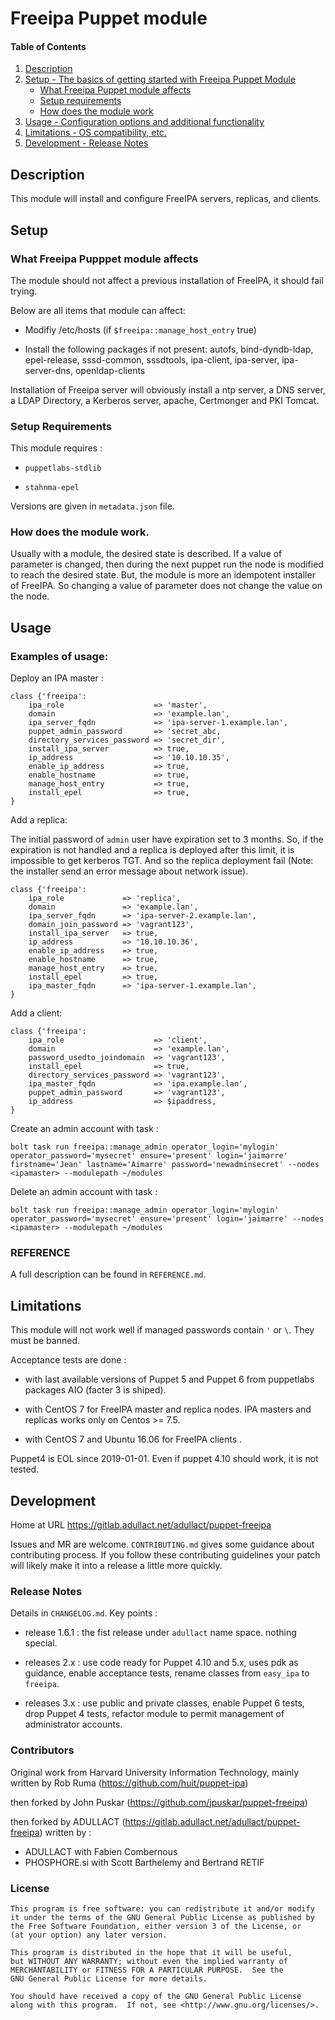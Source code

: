 # Freeipa Puppet module

#### Table of Contents

1. [Description](#description)
2. [Setup - The basics of getting started with Freeipa Puppet Module](#setup)
    * [What Freeipa Puppet module affects](#what-freeipa-pupppet-module-affects)
    * [Setup requirements](#setup-requirements)
    * [How does the module work](#how-does-the-module-work)
3. [Usage - Configuration options and additional functionality](#usage)
4. [Limitations - OS compatibility, etc.](#limitations)
5. [Development - Release Notes](#development)


## Description

This module will install and configure FreeIPA servers, replicas, and clients.

## Setup

### What Freeipa Pupppet module affects

The module should not affect a previous installation of FreeIPA, it should fail trying.

Below are all items that module can affect:

 * Modifiy /etc/hosts (if `$freeipa::manage_host_entry` true)

 * Install the following packages if not present: autofs, bind-dyndb-ldap, epel-release, sssd-common, sssdtools, ipa-client, ipa-server, ipa-server-dns, openldap-clients

Installation of Freeipa server will obviously install a ntp server, a DNS server, a LDAP Directory, a Kerberos server, apache, Certmonger and PKI Tomcat.

### Setup Requirements

This module requires :

  * `puppetlabs-stdlib`

  * `stahnma-epel`

Versions are given in `metadata.json` file.

### How does the module work.

Usually with a module, the desired state is described. If a value of parameter is changed, then during the next puppet run the node is modified to reach the desired state.
But, the module is more an idempotent installer of FreeIPA. So changing a value of parameter does not change the value on the node.

## Usage

### Examples of usage:

Deploy an IPA master :

```puppet
class {'freeipa':
    ipa_role                    => 'master',
    domain                      => 'example.lan',
    ipa_server_fqdn             => 'ipa-server-1.example.lan',
    puppet_admin_password       => 'secret_abc,
    directory_services_password => 'secret_dir',
    install_ipa_server          => true,
    ip_address                  => '10.10.10.35',
    enable_ip_address           => true,
    enable_hostname             => true,
    manage_host_entry           => true,
    install_epel                => true,
}
```

Add a replica:

The initial password of `admin` user have expiration set to 3 months. So, if the expiration is not handled and a replica is deployed after this limit, it is impossible to get kerberos TGT. And so the replica deployment fail (Note: the installer send an error message about network issue).

```puppet
class {'freeipa':
    ipa_role             => 'replica',
    domain               => 'example.lan',
    ipa_server_fqdn      => 'ipa-server-2.example.lan',
    domain_join_password => 'vagrant123',
    install_ipa_server   => true,
    ip_address           => '10.10.10.36',
    enable_ip_address    => true,
    enable_hostname      => true,
    manage_host_entry    => true,
    install_epel         => true,
    ipa_master_fqdn      => 'ipa-server-1.example.lan',
}
```

Add a client:

```puppet
class {'freeipa':
    ipa_role                    => 'client',
    domain                      => 'example.lan',
    password_usedto_joindomain  => 'vagrant123',
    install_epel                => true,
    directory_services_password => 'vagrant123',
    ipa_master_fqdn             => 'ipa.example.lan',
    puppet_admin_password       => 'vagrant123',
    ip_address                  => $ipaddress,
}
```

Create an admin account with task :

`bolt task run freeipa::manage_admin operator_login='mylogin' operator_password='mysecret' ensure='present' login='jaimarre' firstname='Jean' lastname='Aimarre' password='newadminsecret' --nodes <ipamaster> --modulepath ~/modules`

Delete an admin account with task :

`bolt task run freeipa::manage_admin operator_login='mylogin' operator_password='mysecret' ensure='present' login='jaimarre' --nodes <ipamaster> --modulepath ~/modules`

### REFERENCE

A full description can be found in `REFERENCE.md`.

## Limitations

This module will not work well if managed passwords contain `'` or `\`. They must be banned.

Acceptance tests are done :

 * with last available versions of Puppet 5 and Puppet 6 from puppetlabs packages AIO (facter 3 is shiped).

 * with CentOS 7 for FreeIPA master and replica nodes. IPA masters and replicas works only on Centos >= 7.5.

 * with CentOS 7 and Ubuntu 16.06 for FreeIPA clients .

Puppet4 is EOL since 2019-01-01. Even if puppet 4.10 should work, it is not tested.

## Development

Home at URL https://gitlab.adullact.net/adullact/puppet-freeipa

Issues and MR are welcome. `CONTRIBUTING.md` gives some guidance about contributing process. 
If you follow these contributing guidelines your patch will likely make it into a release a little more quickly.

### Release Notes

Details in `CHANGELOG.md`. Key points :

 * release 1.6.1 : the fist release under `adullact` name space. nothing special.

 * releases 2.x : use code ready for Puppet 4.10 and 5.x, uses pdk as guidance, enable acceptance tests, rename classes from `easy_ipa` to `freeipa`.

 * releases 3.x : use public and private classes, enable Puppet 6 tests, drop Puppet 4 tests, refactor module to permit management of administrator accounts.

### Contributors

Original work from Harvard University Information Technology, mainly written by Rob Ruma (https://github.com/huit/puppet-ipa)

then forked by John Puskar (https://github.com/jpuskar/puppet-freeipa)

then forked by ADULLACT (https://gitlab.adullact.net/adullact/puppet-freeipa) written by :
  * ADULLACT with Fabien Combernous
  * PHOSPHORE.si with Scott Barthelemy and Bertrand RETIF

### License

    This program is free software: you can redistribute it and/or modify
    it under the terms of the GNU General Public License as published by
    the Free Software Foundation, either version 3 of the License, or
    (at your option) any later version.

    This program is distributed in the hope that it will be useful,
    but WITHOUT ANY WARRANTY; without even the implied warranty of
    MERCHANTABILITY or FITNESS FOR A PARTICULAR PURPOSE.  See the
    GNU General Public License for more details.

    You should have received a copy of the GNU General Public License
    along with this program.  If not, see <http://www.gnu.org/licenses/>.


